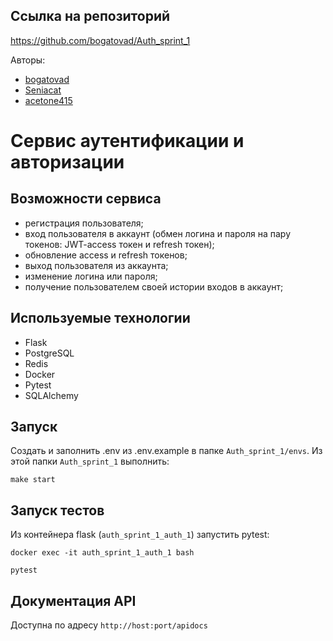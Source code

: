 ## Ссылка на репозиторий
https://github.com/bogatovad/Auth_sprint_1

Авторы:
 - [bogatovad](https://github.com/bogatovad)
 - [Seniacat](https://github.com/Seniacat)
 - [acetone415](https://github.com/acetone415)


# Сервис аутентификации и авторизации


## Возможности сервиса

- регистрация пользователя;
- вход пользователя в аккаунт (обмен логина и пароля на пару токенов: JWT-access токен и refresh токен); 
- обновление access и refresh токенов;
- выход пользователя из аккаунта;
- изменение логина или пароля;
- получение пользователем своей истории входов в аккаунт;


## Используемые технологии

- Flask
- PostgreSQL
- Redis
- Docker
- Pytest
- SQLAlchemy

## Запуск
Создать и заполнить .env из .env.example в папке `Auth_sprint_1/envs`.
Из этой папки `Auth_sprint_1` выполнить:
```
make start
```

## Запуск тестов

Из контейнера flask (`auth_sprint_1_auth_1`) запустить pytest:
```
docker exec -it auth_sprint_1_auth_1 bash

pytest
```

## Документация API
Доступна по адресу `http://host:port/apidocs`